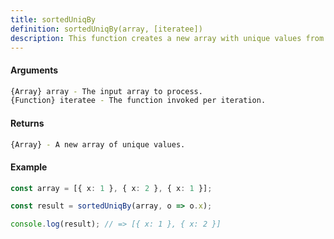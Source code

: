 ```yaml
---
title: sortedUniqBy
definition: sortedUniqBy(array, [iteratee])
description: This function creates a new array with unique values from the input `array`,
---
```



#### Arguments


```bash
{Array} array - The input array to process.
{Function} iteratee - The function invoked per iteration.
```


#### Returns


```bash
{Array} - A new array of unique values.
```


#### Example


```ts
const array = [{ x: 1 }, { x: 2 }, { x: 1 }];

const result = sortedUniqBy(array, o => o.x);

console.log(result); // => [{ x: 1 }, { x: 2 }]
```